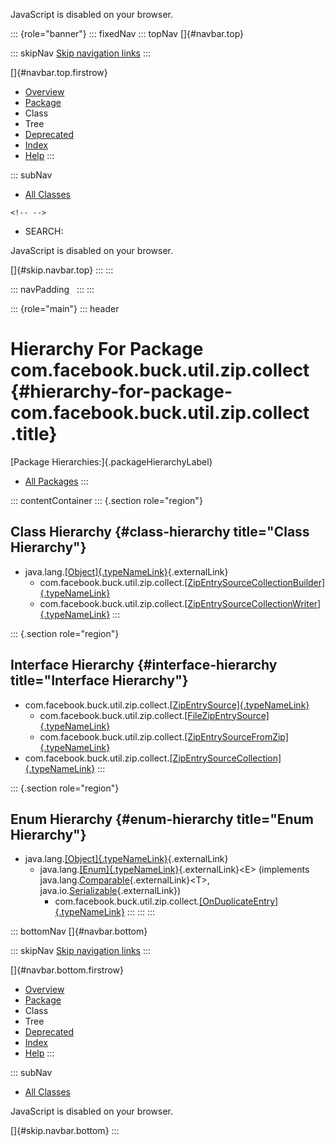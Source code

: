 <div>

JavaScript is disabled on your browser.

</div>

::: {role="banner"}
::: fixedNav
::: topNav
[]{#navbar.top}

::: skipNav
[Skip navigation links](#skip.navbar.top "Skip navigation links")
:::

[]{#navbar.top.firstrow}

-   [Overview](../../../../../../index.html)
-   [Package](package-summary.html)
-   Class
-   Tree
-   [Deprecated](../../../../../../deprecated-list.html)
-   [Index](../../../../../../index-all.html)
-   [Help](../../../../../../help-doc.html)
:::

::: subNav
-   [All Classes](../../../../../../allclasses.html)

```{=html}
<!-- -->
```
-   SEARCH:

<div>

<div>

JavaScript is disabled on your browser.

</div>

</div>

[]{#skip.navbar.top}
:::
:::

::: navPadding
 
:::
:::

::: {role="main"}
::: header
# Hierarchy For Package com.facebook.buck.util.zip.collect {#hierarchy-for-package-com.facebook.buck.util.zip.collect .title}

[Package Hierarchies:]{.packageHierarchyLabel}

-   [All Packages](../../../../../../overview-tree.html)
:::

::: contentContainer
::: {.section role="region"}
## Class Hierarchy {#class-hierarchy title="Class Hierarchy"}

-   java.lang.[[Object]{.typeNameLink}](http://docs.oracle.com/javase/7/docs/api/java/lang/Object.html?is-external=true "class or interface in java.lang"){.externalLink}
    -   com.facebook.buck.util.zip.collect.[[ZipEntrySourceCollectionBuilder]{.typeNameLink}](ZipEntrySourceCollectionBuilder.html "class in com.facebook.buck.util.zip.collect")
    -   com.facebook.buck.util.zip.collect.[[ZipEntrySourceCollectionWriter]{.typeNameLink}](ZipEntrySourceCollectionWriter.html "class in com.facebook.buck.util.zip.collect")
:::

::: {.section role="region"}
## Interface Hierarchy {#interface-hierarchy title="Interface Hierarchy"}

-   com.facebook.buck.util.zip.collect.[[ZipEntrySource]{.typeNameLink}](ZipEntrySource.html "interface in com.facebook.buck.util.zip.collect")
    -   com.facebook.buck.util.zip.collect.[[FileZipEntrySource]{.typeNameLink}](FileZipEntrySource.html "interface in com.facebook.buck.util.zip.collect")
    -   com.facebook.buck.util.zip.collect.[[ZipEntrySourceFromZip]{.typeNameLink}](ZipEntrySourceFromZip.html "interface in com.facebook.buck.util.zip.collect")
-   com.facebook.buck.util.zip.collect.[[ZipEntrySourceCollection]{.typeNameLink}](ZipEntrySourceCollection.html "interface in com.facebook.buck.util.zip.collect")
:::

::: {.section role="region"}
## Enum Hierarchy {#enum-hierarchy title="Enum Hierarchy"}

-   java.lang.[[Object]{.typeNameLink}](http://docs.oracle.com/javase/7/docs/api/java/lang/Object.html?is-external=true "class or interface in java.lang"){.externalLink}
    -   java.lang.[[Enum]{.typeNameLink}](http://docs.oracle.com/javase/7/docs/api/java/lang/Enum.html?is-external=true "class or interface in java.lang"){.externalLink}\<E\>
        (implements
        java.lang.[Comparable](http://docs.oracle.com/javase/7/docs/api/java/lang/Comparable.html?is-external=true "class or interface in java.lang"){.externalLink}\<T\>,
        java.io.[Serializable](http://docs.oracle.com/javase/7/docs/api/java/io/Serializable.html?is-external=true "class or interface in java.io"){.externalLink})
        -   com.facebook.buck.util.zip.collect.[[OnDuplicateEntry]{.typeNameLink}](OnDuplicateEntry.html "enum in com.facebook.buck.util.zip.collect")
:::
:::
:::

::: bottomNav
[]{#navbar.bottom}

::: skipNav
[Skip navigation links](#skip.navbar.bottom "Skip navigation links")
:::

[]{#navbar.bottom.firstrow}

-   [Overview](../../../../../../index.html)
-   [Package](package-summary.html)
-   Class
-   Tree
-   [Deprecated](../../../../../../deprecated-list.html)
-   [Index](../../../../../../index-all.html)
-   [Help](../../../../../../help-doc.html)
:::

::: subNav
-   [All Classes](../../../../../../allclasses.html)

<div>

<div>

JavaScript is disabled on your browser.

</div>

</div>

[]{#skip.navbar.bottom}
:::
